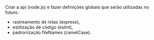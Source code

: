 Criar a api (node.js) e fazer definições globais que serão utilizadas no futuro.

- rastreamento de rotas (express),
- estilização de código (eslint),
- padronização fileNames (camelCase).